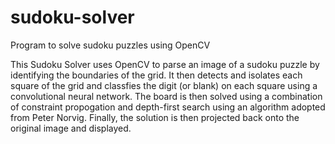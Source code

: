 # sudoku-solver
Program to solve sudoku puzzles using OpenCV

This Sudoku Solver uses OpenCV to parse an image of a sudoku puzzle by identifying the boundaries of the grid. It then detects and isolates each square of the grid and classfies the digit (or blank) on each square using a convolutional neural network. The board is then solved using a combination of constraint propogation and depth-first search using an algorithm adopted from Peter Norvig. Finally, the solution is then projected back onto the original image and displayed. 
